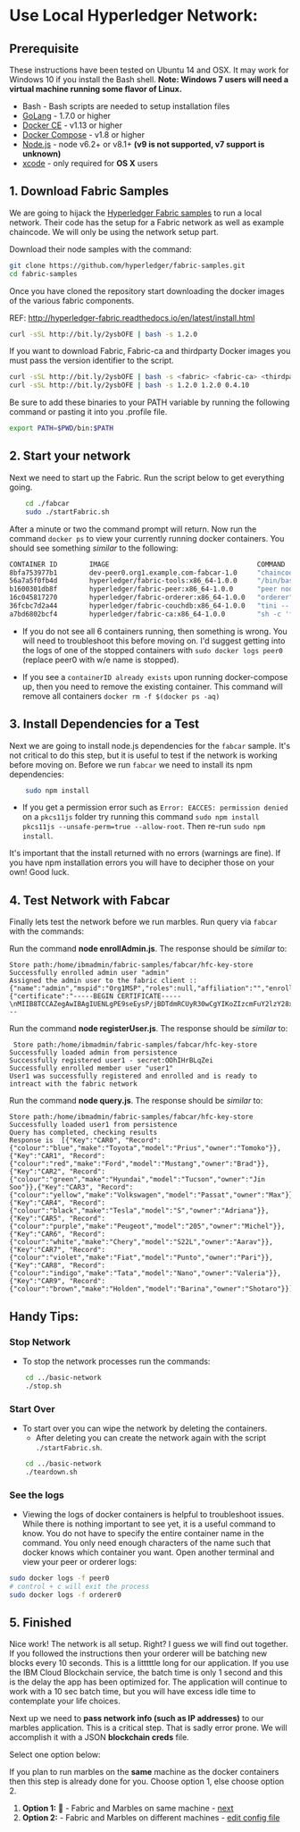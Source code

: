 # Use Local Hyperledger Network:

## Prerequisite

These instructions have been tested on Ubuntu 14 and OSX.  It may work for Windows 10 if you install the Bash shell.
**Note: Windows 7 users will need a virtual machine running some flavor of Linux.**

* Bash - Bash scripts are needed to setup installation files
* [GoLang](https://golang.org/) - 1.7.0 or higher
* [Docker CE](https://www.docker.com/get-docker) - v1.13 or higher
* [Docker Compose](https://docs.docker.com/compose/install/) - v1.8 or higher
* [Node.js](https://nodejs.org/en/download/) - node v6.2+ or v8.1+ **(v9 is not supported, v7 support is unknown)**
* [xcode](https://developer.apple.com/xcode/) - only required for **OS X** users

## 1. Download Fabric Samples

We are going to hijack the [Hyperledger Fabric samples](http://hyperledger-fabric.readthedocs.io/en/latest/samples.html) to run a local network.
Their code has the setup for a Fabric network as well as example chaincode.
We will only be using the network setup part.

Download their node samples with the command:

```bash
git clone https://github.com/hyperledger/fabric-samples.git
cd fabric-samples
```


Once you have cloned the repository start downloading the docker images of the various fabric components.

REF: http://hyperledger-fabric.readthedocs.io/en/latest/install.html

```bash
curl -sSL http://bit.ly/2ysbOFE | bash -s 1.2.0
```
If you want to download Fabric, Fabric-ca and thirdparty Docker images you must pass the version identifier to the script.

```bash
curl -sSL http://bit.ly/2ysbOFE | bash -s <fabric> <fabric-ca> <thirdparty>
curl -sSL http://bit.ly/2ysbOFE | bash -s 1.2.0 1.2.0 0.4.10
```

Be sure to add these binaries to your PATH variable by running the following command or pasting it into you .profile file.

```bash
export PATH=$PWD/bin:$PATH
```

## 2. Start your network

Next we need to start up the Fabric.
Run the script below to get everything going.

```bash
    cd ./fabcar
    sudo ./startFabric.sh
```

After a minute or two the command prompt will return.
Now run the command `docker ps` to view your currently running docker containers. You should see something _similar_ to the following:

```bash
CONTAINER ID        IMAGE                                     COMMAND                  CREATED              STATUS              PORTS                                            NAMES
8bfa753977b1        dev-peer0.org1.example.com-fabcar-1.0     "chaincode -peer.a..."   About a minute ago   Up About a minute                                                    dev-peer0.org1.example.com-fabcar-1.0
56a7a5f0fb4d        hyperledger/fabric-tools:x86_64-1.0.0     "/bin/bash"              2 minutes ago        Up 2 minutes                                                         cli
b1600301db8f        hyperledger/fabric-peer:x86_64-1.0.0      "peer node start"        2 minutes ago        Up 2 minutes        0.0.0.0:7051->7051/tcp, 0.0.0.0:7053->7053/tcp   peer0.org1.example.com
16c045817270        hyperledger/fabric-orderer:x86_64-1.0.0   "orderer"                2 minutes ago        Up 2 minutes        0.0.0.0:7050->7050/tcp                           orderer.example.com
36fcbc7d2a44        hyperledger/fabric-couchdb:x86_64-1.0.0   "tini -- /docker-e..."   2 minutes ago        Up 2 minutes        4369/tcp, 9100/tcp, 0.0.0.0:5984->5984/tcp       couchdb
a7bd6802bcf4        hyperledger/fabric-ca:x86_64-1.0.0        "sh -c 'fabric-ca-..."   2 minutes ago        Up 2 minutes        0.0.0.0:7054->7054/tcp                           ca.example.com
```

* If you do not see all 6 containers running, then something is wrong.
You will need to troubleshoot this before moving on.
I'd suggest getting into the logs of one of the stopped containers with `sudo docker logs peer0` (replace peer0 with w/e name is stopped).

* If you see a `containerID already exists` upon running docker-compose up, then you need to remove the existing container. This command will remove all containers `docker rm -f $(docker ps -aq)`

## 3. Install Dependencies for a Test

Next we are going to install node.js dependencies for the `fabcar` sample.
It's not critical to do this step, but it is useful to test if the network is working before moving on.
Before we run `fabcar` we need to install its npm dependencies:

```bash
    sudo npm install
```

 - If you get a permission error such as `Error: EACCES: permission denied` on a `pkcs11js` folder try running this command `sudo npm install pkcs11js --unsafe-perm=true --allow-root`.  Then re-run `sudo npm install`.

It's important that the install returned with no errors (warnings are fine).
If you have npm installation errors you will have to decipher those on your own!
Good luck.

## 4. Test Network with Fabcar
Finally lets test the network before we run marbles.
Run query via `fabcar` with the commands:

Run the command __node enrollAdmin.js__. The response should be _similar_ to:
```
Store path:/home/ibmadmin/fabric-samples/fabcar/hfc-key-store
Successfully enrolled admin user "admin"
Assigned the admin user to the fabric client ::{"name":"admin","mspid":"Org1MSP","roles":null,"affiliation":"","enrollmentSecret":"",390e3bbbcfa819e338","identity":{"certificate":"-----BEGIN CERTIFICATE-----\nMIIB8TCCAZegAwIBAgIUENLgPE9seEysP/jBDTdmRCUyR30wCgYIKoZIzcmFuY2lzY28xGTAXBgNVBAoTEG9yZzEuZXhhbXBsZS5jb20xHDAaBgNVBAMT\nE2NhLm9yZzEuZXhhbXBsZS5jb20wHhcNMTcxMjIyMTYxMDAwWhcNMTgxMjIyMTYx\nMDAwWoAFxMrB3wQ98E/bvqi3s2ilWee3p/mkyc98EtzGFDPzuw7\ne+A6kiPjkuaeeRteWqNsjaijbDBqMA4GA1UdDwEB/wQEAwIHgDAMBgNVHRMBAf8E\nAjAAMB0GA1UdDgQWBBRrGpXNl5JfDAKBggqhkjOPQQDAgNIADBF\nAiEAkraZL5xVq/GBysqdcB+yD0T6eMWZoN/DFLbS4W5O+7gCIC675hXxxcfIe4aD\njM8ikcptiP9V4I3nE/RVB8qqtAV7\n---
```

Run the command __node registerUser.js__. The response should be _similar_ to:
```
 Store path:/home/ibmadmin/fabric-samples/fabcar/hfc-key-store
Successfully loaded admin from persistence
Successfully registered user1 - secret:OOhIHrBLqZei
Successfully enrolled member user "user1"
User1 was successfully registered and enrolled and is ready to intreact with the fabric network
```

Run the command __node query.js__. The response should be _similar_ to:
```
Store path:/home/ibmadmin/fabric-samples/fabcar/hfc-key-store
Successfully loaded user1 from persistence
Query has completed, checking results
Response is  [{"Key":"CAR0", "Record":{"colour":"blue","make":"Toyota","model":"Prius","owner":"Tomoko"}},{"Key":"CAR1", "Record":{"colour":"red","make":"Ford","model":"Mustang","owner":"Brad"}},{"Key":"CAR2", "Record":{"colour":"green","make":"Hyundai","model":"Tucson","owner":"Jin Soo"}},{"Key":"CAR3", "Record":{"colour":"yellow","make":"Volkswagen","model":"Passat","owner":"Max"}},{"Key":"CAR4", "Record":{"colour":"black","make":"Tesla","model":"S","owner":"Adriana"}},{"Key":"CAR5", "Record":{"colour":"purple","make":"Peugeot","model":"205","owner":"Michel"}},{"Key":"CAR6", "Record":{"colour":"white","make":"Chery","model":"S22L","owner":"Aarav"}},{"Key":"CAR7", "Record":{"colour":"violet","make":"Fiat","model":"Punto","owner":"Pari"}},{"Key":"CAR8", "Record":{"colour":"indigo","make":"Tata","model":"Nano","owner":"Valeria"}},{"Key":"CAR9", "Record":{"colour":"brown","make":"Holden","model":"Barina","owner":"Shotaro"}}]
```

## Handy Tips:

### Stop Network
- To stop the network processes run the commands:

```bash
    cd ../basic-network
    ./stop.sh
```


### Start Over
- To start over you can wipe the network by deleting the containers.
	- After deleting you can create the network again with the script `./startFabric.sh`.

```bash
    cd ../basic-network
    ./teardown.sh
```

### See the logs
- Viewing the logs of docker containers is helpful to troubleshoot issues.
While there is nothing important to see yet, it is a useful command to know.
You do not have to specify the entire container name in the command.
You only need enough characters of the name such that docker knows which container you want.
Open another terminal and view your peer or orderer logs:

```bash
sudo docker logs -f peer0
# control + c will exit the process
sudo docker logs -f orderer0
```

## 5. Finished
Nice work! The network is all setup. Right? I guess we will find out together.
If you followed the instructions then your orderer will be batching new blocks every 10 seconds.
This is a litttttle long for our application.
If you use the IBM Cloud Blockchain service, the batch time is only 1 second and this is the delay the app has been optimized for.
The application will continue to work with a 10 sec batch time, but you will have excess idle time to contemplate your life choices.

Next up we need to **pass network info (such as IP addresses)** to our marbles application.
This is a critical step. That is sadly error prone.
We will accomplish it with a JSON **blockchain creds** file.

Select one option below:

If you plan to run marbles on the **same** machine as the docker containers then this step is already done for you.
Choose option 1, else choose option 2.

1. **Option 1:** :lollipop: - Fabric and Marbles on same machine -  [next](../README.md#3-install-and-instantiate-chaincode)
2. **Option 2:** - Fabric and Marbles on different machines - [edit config file](./config_file.md)
